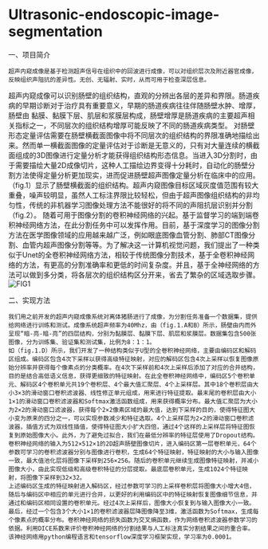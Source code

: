 # Ultrasonic-endoscopic-image-segmentation
一、项目简介

	超声内窥成像是基于检测超声信号在组织中的回波进行成像，可以对组织层次及附近器官成像，反映组织声阻抗的差异性。无创、无辐射、实时，从而可用于检查深层信息。
超声内窥成像可以识别肠壁的组织结构，直观的分辨出各层的差异和界限。肠道疾病的早期诊断对于治疗具有重要意义，早期的肠道疾病往往伴随肠壁水肿、增厚，肠壁由
黏膜、黏膜下层、肌层和浆膜层构成，肠壁增厚是肠道疾病的主要超声相关指标之一，不同层次的组织结构增厚可能反映了不同的肠道疾病类型。
	对肠壁形态定量评估需要在肠壁横截面图像中将不同层次的组织结构的界限准确地描绘出来。然而单一横截面图像的定量评估对于诊断是无意义的，只有对大量连续的横截面组成的3D图像进行定量分析才能获得组织结构形态信息。当进入3D分割时，由于需要描绘大量2D成像切片，这种人工描绘边界变得十分耗时，自动化的肠壁分割方法使得定量分析更加现实，进而促进肠壁超声图像定量分析在临床中的应用。（fig.1）显示了肠壁横截面的组织结构。超声内窥图像目标区域灰度值范围有较大重叠，噪声较明显，虽然人工标注界限比较轻松，但由于超声图像组织结构的非均匀性，传统的非机器学习图像处理方法不能很好的将不同的声阻抗层识别并分割（fig.2）。
	随着可用于图像分割的卷积神经网络的兴起。基于监督学习的端到端卷积神经网络方法，在此分割任务中可以发挥作用。目前，基于深度学习的图像分割方法在医学图像领域的应用越来越广泛，例如眼底图像血管分割、肺部CT图像分割、血管内超声图像分割等等。为了解决这一计算机视觉问题，我们提出了一种类似于Unet的全卷积神经网络方法，相较于传统图像分割技术，基于全卷积神经网络的方法，有更高的分割准确率和更低的时间复杂度。并且，基于全神经网络的方法可以做到多分类，将各层次的组织结构区分开来，省去了繁杂的区域选取步骤。
![FIG1](https://user-images.githubusercontent.com/55590536/111862261-2b9d7480-898f-11eb-8d31-d19229b6751a.png)

二、实现方法

	我们用之前开发的超声内窥成像系统对离体猪肠进行了成像，为分割任务准备一个数据集，提供给网络进行训练和测试。成像系统超声频率为40Mhz，由（fig.1.A和B）所示，肠壁由内而外呈现“暗-亮-暗-亮”的四层结构，分别为黏膜层、黏膜下层、肌层和浆膜层。数据集包含500张图像，分为训练集、验证集和测试集，比例为8：1：1。
	如（fig.1.D）所示，我们开发了一种结构类似于U型的全卷积神经网络，主要由编码区和解码区组成。编码区包含4次下采样以获得高级特征映射，对应的解码区包含4次上采样以恢复图像原始分辨率并获得每个像素点的分类概率。在4次下采样前和4次上采样后添加了对应的合并结构，目的是结合高低语义信息，获得更细致的特征映射。在此全卷积神经网络中，编码区5个卷积单元、解码区4个卷积单元共19个卷积层、4个最大值汇聚层、4个上采样层。其中18个卷积层由大小3×3的滑动窗口卷积滤波器、线性修正单元组成，用来进行特征提取。最末尾的卷积层由大小1×1的滑动窗口卷积滤波器和Softmax激活函数组成，用来获得概率分布。最大值汇聚层为大小为2×2的滑动窗口滤波器，获得每个2×2像素区域的最大值，达到下采样的目的，使得特征图大小变为原来的四分之一，可以实现参数减少和特征选取。4个上采样层为2×2的滑动窗口卷积滤波器，插值方式为双线性插值，使得特征图大小扩大四倍，通过4个这样的上采样层将特征图恢复到原始图像大小。此外，为了避免过拟合，我们在最低分辨率的特征层使用了Dropout结构。
	卷积神经网络的输入为512×512×1的2D超声肠壁图像切片，进入编码区第一层卷积单元，64个参数可学习的卷积滤波器分别与图像进行卷积，生成64个特征映射，特征映射的大小与输入图像一致，最大值池化层将图像下采样到256×256。随后的卷积单元继续生成图像特征映射，并减小图像大小，由此实现低级和高级卷积特征的分层提取。最底层卷积单元，生成1024个特征映射，将图像下采样到32×32。
	上述编码区生成的特征映射进入解码区，经过参数可学习的上采样卷积层将图像大小增大4倍，随后与编码区中相应的单元进行合并，以更好的利用编码区中的特征映射恢复图像细节信息，并通过和编码区相同设置的卷积单元。经过4次上采样后，图像大小恢复到与输入图像大小一致。最后，经过一个包含3个大小1×1的卷积滤波器层降图像降至3维，激活函数为Softmax，生成每个像素点的概率分布。卷积神经网络的损失函数为交叉熵函数，作为网络卷积滤波器参数学习的依据。利用DICE系数来评价卷积神经网络的分割结果与人工标注真实分割结果之间的重合率。
	该神经网络用python编程语言和tensorflow深度学习框架实现，学习率为0.0001。
